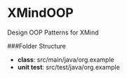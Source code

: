 # XMindOOP
Design OOP Patterns for XMind

###Folder Structure
  - **class**: src/main/java/org.example
  - **unit test**: src/test/java/org.example
